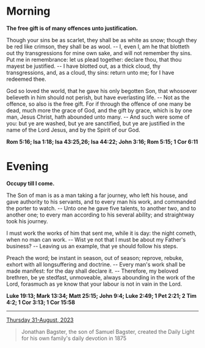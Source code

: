# Morning

**The free gift is of many offences unto justification.**
 
Though your sins be as scarlet, they shall be as white as snow; though they be red like crimson, they shall be as wool. -- I, even I, am he that blotteth out thy transgressions for mine own sake, and will not remember thy sins. Put me in remembrance: let us plead together: declare thou, that thou mayest be justified. -- I have blotted out, as a thick cloud, thy transgressions, and, as a cloud, thy sins: return unto me; for I have redeemed thee.
 
God so loved the world, that he gave his only begotten Son, that whosoever believeth in him should not perish, but have everlasting life. -- Not as the offence, so also is the free gift. For if through the offence of one many be dead, much more the grace of God, and the gift by grace, which is by one man, Jesus Christ, hath abounded unto many. -- And such were some of you: but ye are washed, but ye are sanctified, but ye are justified in the name of the Lord Jesus, and by the Spirit of our God.  

**Rom 5:16; Isa 1:18; Isa 43:25,26; Isa 44:22; John 3:16; Rom 5:15; 1 Cor 6:11**

# Evening

**Occupy till I come.**
 
The Son of man is as a man taking a far journey, who left his house, and gave authority to his servants, and to every man his work, and commanded the porter to watch. -- Unto one he gave five talents, to another two, and to another one; to every man according to his several ability; and straightway took his journey.
 
I must work the works of him that sent me, while it is day: the night cometh, when no man can work. -- Wist ye not that I must be about my Father's business? -- Leaving us an example, that ye should follow his steps.
 
Preach the word; be instant in season, out of season; reprove, rebuke, exhort with all longsuffering and doctrine. -- Every man's work shall be made manifest: for the day shall declare it. -- Therefore, my beloved brethren, be ye stedfast, unmoveable, always abounding in the work of the Lord, forasmuch as ye know that your labour is not in vain in the Lord.  

**Luke 19:13; Mark 13:34; Matt 25:15; John 9:4; Luke 2:49; 1 Pet 2:21; 2 Tim 4:2; 1 Cor 3:13; 1 Cor 15:58**

---

[Thursday 31-August, 2023](https://t.me/s/daily_light)

> Jonathan Bagster, the son of Samuel Bagster, created the Daily Light for his own family's daily devotion in 1875

